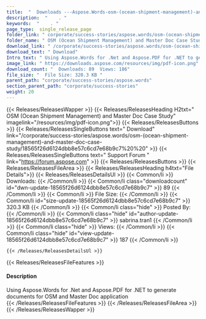 ```yaml
---
title:  "  Downloads ---Aspose.Words-osm-(ocean-shipment-management)-and-master-doc-case-study . " 
description:  "    . " 
keywords:  "    . " 
page_type:  single_release_page
folder_link: " corporate/success-stories/aspose.words/osm-(ocean-shipment-management)-and-master-doc-case-study/"
folder_name: " OSM (Ocean Shipment Management) and Master Doc Case Study"
download_link: " /corporate/success-stories/aspose.words/osm-(ocean-shipment-management)-and-master-doc-case-study/18565f26d6124dbb8e57c6cd7e68b9c7"
download_text: " Download"
Intro_text: " Using Aspose.Words for .Net and Aspose.PDF for .NET to generate documents for OS..."
image_link: " https://downloads.aspose.com/resources/img/pdf-icon.png"
download_count: "  Downloads: 89  Views: 186"
file_size: "  File Size: 320.3 KB "
parent_path: "corporate/success-stories/aspose.words"
section_parent_path: "corporate/success-stories"
weight: 20 
---
```


{{< Releases/ReleasesWapper >}}
  {{< Releases/ReleasesHeading H2txt=" OSM (Ocean Shipment Management) and Master Doc Case Study" imagelink="/resources/img/pdf-icon.png">}}
  {{< Releases/ReleasesButtons >}}
    {{< Releases/ReleasesSingleButtons text=" Download" link="/corporate/success-stories/aspose.words/osm-(ocean-shipment-management)-and-master-doc-case-study/18565f26d6124dbb8e57c6cd7e68b9c7%20%20" >}}
    {{< Releases/ReleasesSingleButtons text=" Support Forum " link="https://forum.aspose.com" >}}
  {{< Releases/ReleasesButtons >}}
  {{< Releases/ReleasesFileArea >}}
    {{< Releases/ReleasesHeading h4txt="File Details">}}
    {{< Releases/ReleasesDetailsUl >}}
            {{< Common/li  >}} Downloads: {{< /Common/li >}} 
      {{< Common/li class="downloadcount" id="dwn-update-18565f26d6124dbb8e57c6cd7e68b9c7" >}} 89 {{< /Common/li >}} 
      {{< Common/li  >}} File Size: {{< /Common/li >}} 
      {{< Common/li id="size-update-18565f26d6124dbb8e57c6cd7e68b9c7" >}} 320.3 KB {{< /Common/li >}} 
      {{< Common/li  class="hide" >}} Posted By: {{< /Common/li >}} 
      {{< Common/li class="hide" id="author-update-18565f26d6124dbb8e57c6cd7e68b9c7" >}} sabrina.tran1 {{< /Common/li >}} 
      {{< Common/li class="hide"  >}} Views: {{< /Common/li >}} 
      {{< Common/li class="hide" id="view-update-18565f26d6124dbb8e57c6cd7e68b9c7" >}} 187 {{< /Common/li >}} 

    {{< /Releases/ReleasesDetailsUl >}}

  {{< Releases/ReleasesFileFeatures >}}
      <h4>Description</h4><div class="HTMLDescription">Using Aspose.Words for .Net and Aspose.PDF for .NET to generate documents for OSM and Master Doc application</div>
  {{< /Releases/ReleasesFileFeatures >}}
 {{< /Releases/ReleasesFileArea >}}
{{< /Releases/ReleasesWapper >}}


